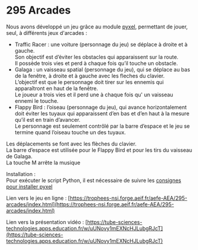 # 295 Arcades

Nous avons développé un jeu grâce au module [pyxel](https://github.com/kitao/pyxel/blob/main/docs/README.fr.md), permettant de jouer, seul, à différents jeux d'arcades : 

* Traffic Racer : une voiture (personnage du jeu) se déplace à droite et à gauche.  
Son objectif est d’éviter les obstacles qui apparaissent sur la route.  
Il possède trois vies et perd à chaque fois qu’il touche un obstacle. 
* Galaga : un vaisseau spatial (personnage du jeu), qui se déplace au bas de la fenêtre, à droite et à gauche avec les fleches du clavier.  
L’objectif est que le personnage doit tirer sur les ennemis qui apparaîtront en haut de la fenêtre.  
Le joueur a trois vies et il perd une à chaque fois qu' un vaisseau ennemi le touche. 
* Flappy Bird : l’oiseau (personnage du jeu), qui avance horizontalement doit éviter les tuyaux qui apparaissent d’en bas et d’en haut à la mesure qu’il est en train d’avancer.  
Le personnage est seulement contrôlé par la barre d’espace et le jeu se termine quand l’oiseau touche un des tuyaux. 

Les déplacements se font avec les flèches du clavier.  
La barre d’espace est utilisée pour le Flappy Bird et pour les tirs du vaisseau de Galaga.  
La touche M arrête la musique 

Installation :  
Pour exécuter le script Python, il est nécessaire de suivre les [consignes pour installer pyxel](https://github.com/kitao/pyxel/blob/main/docs/README.fr.md#comment-installer)

Lien vers le jeu en ligne : [https://trophees-nsi.forge.aeif.fr/aefe-AEA/295-arcades/index.html](https://trophees-nsi.forge.aeif.fr/aefe-AEA/295-arcades/index.html)

Lien vers la présentation vidéo : [https://tube-sciences-technologies.apps.education.fr/w/uUNovy1mEXNcHJLubgRJcT](https://tube-sciences-technologies.apps.education.fr/w/uUNovy1mEXNcHJLubgRJcT)
